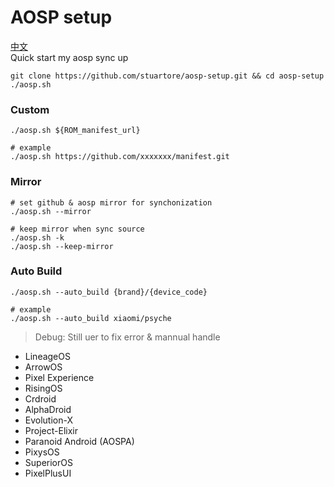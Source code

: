 # AOSP setup
[中文](./README_CN.md)  
Quick start my aosp sync up
```
git clone https://github.com/stuartore/aosp-setup.git && cd aosp-setup
./aosp.sh
```

### Custom
```
./aosp.sh ${ROM_manifest_url}

# example
./aosp.sh https://github.com/xxxxxxx/manifest.git
```
### Mirror
```
# set github & aosp mirror for synchonization
./aosp.sh --mirror

# keep mirror when sync source
./aosp.sh -k
./aosp.sh --keep-mirror
```

### Auto Build
```
./aosp.sh --auto_build {brand}/{device_code}

# example
./aosp.sh --auto_build xiaomi/psyche
```
> Debug: Still uer to fix error & mannual handle

+ LineageOS
+ ArrowOS
+ Pixel Experience
+ RisingOS
+ Crdroid
+ AlphaDroid
+ Evolution-X
+ Project-Elixir
+ Paranoid Android (AOSPA)
+ PixysOS
+ SuperiorOS
+ PixelPlusUI
